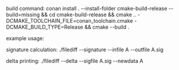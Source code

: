 build command:
conan install . --install-folder cmake-build-release --build=missing && cd cmake-build-release && cmake .. -DCMAKE_TOOLCHAIN_FILE=conan_toolchain.cmake -DCMAKE_BUILD_TYPE=Release && cmake --build .

example usage:

signature calculation:
./filediff --signature --infile A --outfile A.sig

delta printing:
./filediff --delta --sigfile A.sig --newdata A
